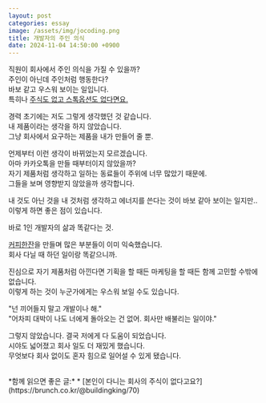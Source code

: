 ```yaml
---
layout: post
categories: essay
image: /assets/img/jocoding.png
title: 개발자의 주인 의식
date: 2024-11-04 14:50:00 +0900
---
```


직원이 회사에서 주인 의식을 가질 수 있을까?  
주인이 아닌데 주인처럼 행동한다?  
바보 같고 우스워 보이는 일입니다.  
특히나 [주식도 없고 스톡옵션도 없다면요.](https://brunch.co.kr/@buildingking/70)

경력 초기에는 저도 그렇게 생각했던 것 같습니다.    
내 제품이라는 생각을 하지 않았습니다.  
그냥 회사에서 요구하는 제품을 내가 만들어 줄 뿐.

언제부터 이런 생각이 바뀌었는지 모르겠습니다.  
아마 카카오톡을 만들 때부터이지 않았을까?  
자기 제품처럼 생각하고 일하는 동료들이 주위에 너무 많았기 때문에.  
그들을 보며 영향받지 않았을까 생각합니다.

내 것도 아닌 것을 내 것처럼 생각하고 에너지를 쓴다는 것이 바보 같아 보이는 일지만..  
이렇게 하면 좋은 점이 있습니다.

바로 1인 개발자의 삶과 똑같다는 것.

[커피한잔](https://withcoffee.app/)을 만들며 많은 부분들이 이미 익숙했습니다.  
회사 다닐 때 하던 일이랑 똑같으니까.

진심으로 자기 제품처럼 아낀다면 기획을 할 때든 마케팅을 할 때든 함께 고민할 수밖에 없습니다.  
이렇게 하는 것이 누군가에게는 우스워 보일 수도 있습니다.

"넌 끼어들지 말고 개발이나 해."  
"어차피 대박이 나도 너에게 돌아오는 건 없어. 회사만 배불리는 일이야."  

그렇지 않았습니다. 결국 저에게 다 도움이 되었습니다.  
시야도 넓어졌고 회사 일도 더 재밌게 했습니다.  
무엇보다 회사 없이도 혼자 힘으로 일어설 수 있게 됐습니다.

<br>
*함께 읽으면 좋은 글:*
* [본인이 다니는 회사의 주식이 없다고요?](https://brunch.co.kr/@buildingking/70)